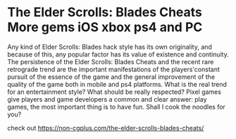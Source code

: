 # The Elder Scrolls: Blades Cheats More gems iOS xbox ps4 and PC

Any kind of Elder Scrolls: Blades hack style has its own originality, and because of this, any popular factor has its value of existence and continuity. The persistence of the Elder Scrolls: Blades Cheats and the recent rare retrograde trend are the important manifestations of the players'constant pursuit of the essence of the game and the general improvement of the quality of the game both in mobile and ps4 platforms. What is the real trend for an entertainment style? What should be really respected? Pixel games give players and game developers a common and clear answer: play games, the most important thing is to have fun. Shall I cook the noodles for you?

check out https://non-cgplus.com/the-elder-scrolls-blades-cheats/
